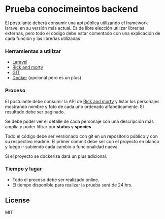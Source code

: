 # Prueba conocimeintos backend

El postulante deberá consumir una api pública utilizando el framework laravel en su versión más actual.
Es de libre elección utilizar librerias externas, pero todo el código debe estar comentado con una explicación de cada función y las librerias utilizadas 

### Herramientas a utilizar

- [Laravel]
- [Rick and morty]
- [GIT]
- [Docker] (opcional pero es un plus)

### Proceso

El postulante debe consumir la API de [Rick and morty] y listar los personajes mostrando nombre y foto de cada uno ordenado alfabeticamente. El resultado debe ser paginado.

Se debe poder ver el detalle de cada personaje con una descripción más amplia y poder filtrar por **status** y **species**

Todo el código debe ser versionado con git en un repositorio público y con su respectivo readme. El primer commit debe ser con el proyecto en blanco y luego ir subiendo cada cambio o funcionalidad nueva.

Si el proyecto se dockeriza dará un plus adicional.

### Tiempo y lugar

- Todo el proceso debe ser realizado online.
- El tiempo disponible para realizar la prueba será de 24 hrs.

## License

MIT

   [Laravel]: <https://laravel.com/>
   [Rick and morty]: <https://rickandmortyapi.com/>
   [Docker]: <https://www.docker.com/>
   [GIT]: <https://git-scm.com/>
